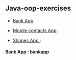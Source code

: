 ## Java-oop-exercises



- [Bank App](/bankapp/): 

- [Mobile contacts App](/mobile-contacts-app/): 

- [Shapes App ](/shapes/): 


#### Bank App : bankapp



